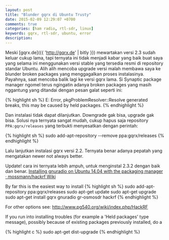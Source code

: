 ```yaml
---
layout: post
title: "Blunder gqrx di Ubuntu Trusty"
date: 2015-02-09 12:29:07 +0700
comments: true
categories: [ham radio, rtl-sdr, linux] 
keywords: gqrx, rtl-sdr, ubuntu, error
description: 
---
```


Meski [gqrx.de]({{ 'http://gqrx.de' | bitly }}) mewartakan versi 2.3 sudah keluar cukup lama, tapi ternyata ini tidak menjadi kabar yang baik buat saya yang selama ini menggunakan versi stable yang tersedia resmi di repository standar Ubuntu. Alih alih mencoba upgrade versi malah membawa saya ke blunder broken packages yang menggagalkan proses instalasinya. Payahnya, saat mencoba balik lagi ke versi gqrx lama. Si Synaptic package manager ngomel terus ngingatin adanya broken packages yang masih nggantung yang ditandai dengan pesan galat seperti ini:

{% highlight sh %}
E: Error, pkgProblemResolver::Resolve generated breaks, this may be caused by held packages.
{% endhighlight %}

Dan instalasi tidak dapat dilanjutkan. Downgrade gak bisa, upgrade gak bisa. Solusi nya ternyata sangat mudah, cukup hapus saja repository `PPA:gqrx/releases` yang terbukti menyesatkan dengan perintah:

{% highlight sh %}
sudo add-apt-repository --remove ppa:gqrx/releases
{% endhighlight %}

Lalu lanjutkan instalasi gqrx versi 2.2. Ternyata benar adanya pepatah yang mengatakan newer not always better.

<span class="label label-success">Update!</span> cara ini ternyata lebih ampuh, untuk menginstal 2.3.2 dengan baik dan benar. [Installing gnuradio on Ubuntu 14.04 with the packaging manager · mossmann/hackrf Wiki](http://prn.la/1zwRCaH)

By far this is the easiest way to install
{% highlight sh %}
sudo add-apt-repository ppa:gqrx/releases
sudo apt-get update
sudo apt-get upgrade
sudo apt-get install gqrx gnuradio gr-osmosdr hackrf
{% endhighlight %}

For other options see: http://www.pg540.org/wiki/index.php/HackRF

If you run into installing troubles (for example a 'Held packages' type message), possibly because of existing packages previously installed, do a

{% highlight c %}
sudo apt-get dist-upgrade
{% endhighlight %}

